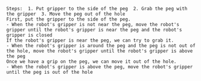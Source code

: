
    Steps:  1. Put gripper to the side of the peg  2. Grab the peg with the gripper  3. Move the peg out of the hole
    First, put the gripper to the side of the peg.
    - When the robot's gripper is not near the peg, move the robot's gripper until the robot's gripper is near the peg and the robot's gripper is closed
    If the robot's gripper is near the peg, we can try to grab it.
    - When the robot's gripper is around the peg and the peg is not out of the hole, move the robot's gripper until the robot's gripper is above the peg
    Once we have a grip on the peg, we can move it out of the hole.
    - When the robot's gripper is above the peg, move the robot's gripper until the peg is out of the hole